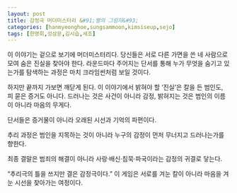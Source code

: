 ```yaml
---
layout: post
title: 감정극 머더미스터리 &#91;별의 그림자&#93;
categories: [hanmyeonghoe,sungsammoon,kimsiseup,sejo]
tags: [한명회,성삼문,김시습,세조]
---
```


이 이야기는 겉으로 보기에 머더미스터리다.
당신들은 서로 다른 가면을 쓴 네 사람으로 모여 숨은 진실을 찾아야 한다.
라운드마다 주어지는 단서를 통해 누가 무엇을 숨기고 있는가를 탐색하는 과정은 마치 크라임씬처럼 보일 것이다.

하지만 끝까지 가보면 깨닫게 된다.
이 이야기에서 밝혀야 할 ‘진실’은 칼을 든 범인도, 피 묻은 증거도 아니다.
드러나는 것은 사건이 아니라 감정,
밝혀지는 것은 범인의 이름이 아니라 마음의 무게다.

단서들은 증거물이 아니라 오래된 시선과 기억의 파편이다.

추리 과정은 범인을 지목하는 것이 아니라 누구의 감정이 먼저 무너지고 드러나는가를 향한다.

최종 결말은 범죄의 해결이 아니라 사랑·배신·침묵·파국이라는 감정의 귀결로 닿는다.

“추리극의 틀을 쓰지만 결은 감정극이다.”
이 게임은 서로를 겨눈 칼이 아니라 마음을 겨눈 시선을 찾아가는 여정이다.
